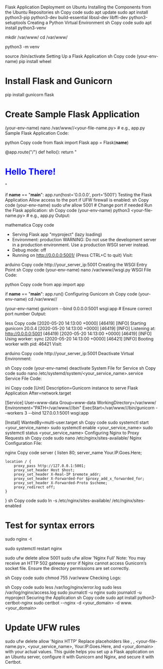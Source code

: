 Flask Application Deployment on Ubuntu
Installing the Components from the Ubuntu Repositories
sh
Copy code
sudo apt update
sudo apt install python3-pip python3-dev build-essential libssl-dev libffi-dev python3-setuptools
Creating a Python Virtual Environment
sh
Copy code
sudo apt install python3-venv

mkdir /var/www/<your-directory-name>
cd /var/www/<your-directory-name>

python3 -m venv <your-env-name>

source <your-env-name>/bin/activate
Setting Up a Flask Application
sh
Copy code
(your-env-name) pip install wheel

# Install Flask and Gunicorn
pip install gunicorn flask

# Create Sample Flask Application
(your-env-name) nano /var/www/<your-directory-name>/<your-file-name.py> # e.g., app.py
Sample Flask Application Code:

python
Copy code
from flask import Flask
app = Flask(__name__)

@app.route("/")
def hello():
    return "<h1 style='color:blue'>Hello There!</h1>"

if __name__ == "__main__":
    app.run(host='0.0.0.0', port='5001')
Testing the Flask Application
Allow access to the port if UFW firewall is enabled:
sh
Copy code
(your-env-name) sudo ufw allow 5001 # Change port if needed
Run the Flask application:
sh
Copy code
(your-env-name) python3 <your-file-name.py> # e.g., app.py
Output:

mathematica
Copy code
* Serving Flask app "myproject" (lazy loading)
 * Environment: production
   WARNING: Do not use the development server in a production environment.
   Use a production WSGI server instead.
 * Debug mode: off
 * Running on http://0.0.0.0:5001/ (Press CTRL+C to quit)
Visit:

arduino
Copy code
http://your_server_ip:5001
Creating the WSGI Entry Point
sh
Copy code
(your-env-name) nano /var/www/<your-directory-name>/wsgi.py
WSGI File Code:

python
Copy code
from app import app

if __name__ == "__main__":
    app.run()
Configuring Gunicorn
sh
Copy code
(your-env-name) cd /var/www/<your-directory-name>/

(your-env-name) gunicorn --bind 0.0.0.0:5001 wsgi:app # Ensure correct port number
Output:

less
Copy code
[2020-05-20 14:13:00 +0000] [46419] [INFO] Starting gunicorn 20.0.4
[2020-05-20 14:13:00 +0000] [46419] [INFO] Listening at: http://0.0.0.0:5001 (46419)
[2020-05-20 14:13:00 +0000] [46419] [INFO] Using worker: sync
[2020-05-20 14:13:00 +0000] [46421] [INFO] Booting worker with pid: 46421
Visit:

arduino
Copy code
http://your_server_ip:5001
Deactivate Virtual Environment:

sh
Copy code
(your-env-name) deactivate
System File for Service
sh
Copy code
sudo nano /etc/systemd/system/<your_service_name>.service
Service File Code:

ini
Copy code
[Unit]
Description=Gunicorn instance to serve Flask Application
After=network.target

[Service]
User=www-data
Group=www-data
WorkingDirectory=/var/www/<your-directory-name>
Environment="PATH=/var/www/<your-directory-name>/<your-env-name>/bin"
ExecStart=/var/www/<your-directory-name>/<your-env-name>/bin/gunicorn --workers 3 --bind 127.0.0.1:5001 wsgi:app

[Install]
WantedBy=multi-user.target
sh
Copy code
sudo systemctl start <your_service_name>
sudo systemctl enable <your_service_name>
sudo systemctl status <your_service_name>
Configuring Nginx to Proxy Requests
sh
Copy code
sudo nano /etc/nginx/sites-available/<Your-project-name>
Nginx Configuration File:

nginx
Copy code
server {
    listen 80;
    server_name Your.IP.Goes.Here;

    location / {
        proxy_pass http://127.0.0.1:5001;
        proxy_set_header Host $host;
        proxy_set_header X-Real-IP $remote_addr;
        proxy_set_header X-Forwarded-For $proxy_add_x_forwarded_for;
        proxy_set_header X-Forwarded-Proto $scheme;
        proxy_redirect off;
    }
}
sh
Copy code
sudo ln -s /etc/nginx/sites-available/<Your-project-name> /etc/nginx/sites-enabled

# Test for syntax errors
sudo nginx -t

sudo systemctl restart nginx

sudo ufw delete allow 5001
sudo ufw allow 'Nginx Full'
Note: You may receive an HTTP 502 gateway error if Nginx cannot access Gunicorn’s socket file. Ensure the directory permissions are set correctly.

sh
Copy code
sudo chmod 755 /var/www
Checking Logs:

sh
Copy code
sudo less /var/log/nginx/error.log
sudo less /var/log/nginx/access.log
sudo journalctl -u nginx
sudo journalctl -u myproject
Securing the Application
sh
Copy code
sudo apt install python3-certbot-nginx
sudo certbot --nginx -d <your_domain> -d www.<your_domain>

# Update UFW rules
sudo ufw delete allow 'Nginx HTTP'
Replace placeholders like <your-directory-name>, <your-env-name>, <your-file-name.py>, <your_service_name>, Your.IP.Goes.Here, and <your_domain> with your actual values. This guide helps you set up a Flask application on an Ubuntu server, configure it with Gunicorn and Nginx, and secure it with Certbot.
